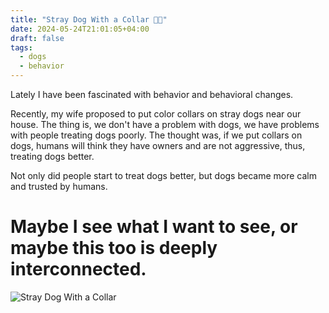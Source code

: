 ```yaml
---
title: "Stray Dog With a Collar 🐕‍🦺"
date: 2024-05-24T21:01:05+04:00
draft: false
tags:
  - dogs
  - behavior
---
```


Lately I have been fascinated with behavior and behavioral changes.

Recently, my wife proposed to put color collars on stray dogs near our house.
The thing is, we don't have a problem with dogs, we have problems with people treating dogs poorly. The thought was, if we put collars on dogs, humans will think they have owners and are not aggressive, thus, treating dogs better.

Not only did people start to treat dogs better, but dogs became more calm and trusted by humans.

# Maybe I see what I want to see, or maybe this too is deeply interconnected.

![Stray Dog With a Collar](/images/stray-dog-with-a-collar/1716571035971.png)
